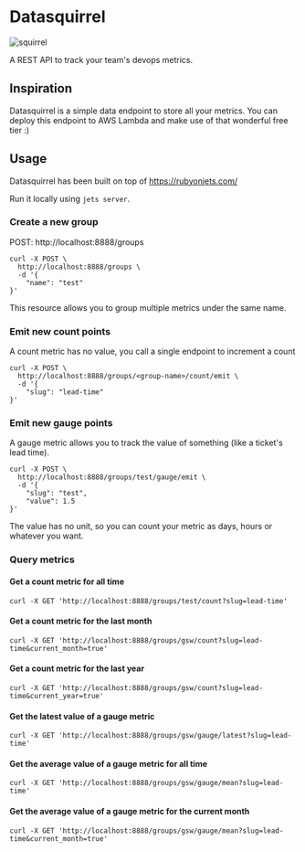# Datasquirrel

![squirrel](http://icons.iconarchive.com/icons/majdi-khawaja/ice-age-4/256/Scrat-icon.png)

A REST API to track your team's devops metrics.

## Inspiration

Datasquirrel is a simple data endpoint to store all your metrics. You can deploy this endpoint to AWS Lambda and make use of that wonderful free tier :)

## Usage

Datasquirrel has been built on top of https://rubyonjets.com/

Run it locally using `jets server`.

### Create a new group

POST: http://localhost:8888/groups

```
curl -X POST \
  http://localhost:8888/groups \
  -d '{
	"name": "test"
}'
```

This resource allows you to group multiple metrics under the same name.

### Emit new count points

A count metric has no value, you call a single endpoint to increment a count

```
curl -X POST \
  http://localhost:8888/groups/<group-name>/count/emit \
  -d '{
	"slug": "lead-time"
}'
```

### Emit new gauge points

A gauge metric allows you to track the value of something (like a ticket's lead time).

```
curl -X POST \
  http://localhost:8888/groups/test/gauge/emit \
  -d '{
	"slug": "test",
	"value": 1.5
}'
```

The value has no unit, so you can count your metric as days, hours or whatever you want.

### Query metrics

#### Get a count metric for all time

```
curl -X GET 'http://localhost:8888/groups/test/count?slug=lead-time'
```

#### Get a count metric for the last month

```
curl -X GET 'http://localhost:8888/groups/gsw/count?slug=lead-time&current_month=true'
```

#### Get a count metric for the last year

```
curl -X GET 'http://localhost:8888/groups/gsw/count?slug=lead-time&current_year=true'
```

#### Get the latest value of a gauge metric

```
curl -X GET 'http://localhost:8888/groups/gsw/gauge/latest?slug=lead-time'
```

#### Get the average value of a gauge metric for all time

```
curl -X GET 'http://localhost:8888/groups/gsw/gauge/mean?slug=lead-time'
```

#### Get the average value of a gauge metric for the current month

```
curl -X GET 'http://localhost:8888/groups/gsw/gauge/mean?slug=lead-time&current_month=true'
```

